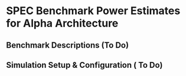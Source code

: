 # SPEC Benchmark Power Estimates for Alpha Architecture
## Benchmark Descriptions (To Do)
## Simulation Setup & Configuration ( To Do) 
